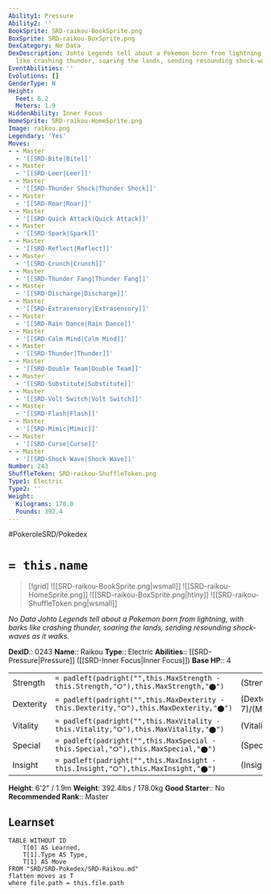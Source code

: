 ```yaml
---
Ability1: Pressure
Ability2: ''
BookSprite: SRD-raikou-BookSprite.png
BoxSprite: SRD-raikou-BoxSprite.png
DexCategory: No Data
DexDescription: Johto Legends tell about a Pokemon born from lightning, with barks
  like crashing thunder, soaring the lands, sending resounding shock-waves as it walks.
EventAbilities: ''
Evolutions: []
GenderType: N
Height:
  Feet: 6.2
  Meters: 1.9
HiddenAbility: Inner Focus
HomeSprite: SRD-raikou-HomeSprite.png
Image: raikou.png
Legendary: 'Yes'
Moves:
- - Master
  - '[[SRD-Bite|Bite]]'
- - Master
  - '[[SRD-Leer|Leer]]'
- - Master
  - '[[SRD-Thunder Shock|Thunder Shock]]'
- - Master
  - '[[SRD-Roar|Roar]]'
- - Master
  - '[[SRD-Quick Attack|Quick Attack]]'
- - Master
  - '[[SRD-Spark|Spark]]'
- - Master
  - '[[SRD-Reflect|Reflect]]'
- - Master
  - '[[SRD-Crunch|Crunch]]'
- - Master
  - '[[SRD-Thunder Fang|Thunder Fang]]'
- - Master
  - '[[SRD-Discharge|Discharge]]'
- - Master
  - '[[SRD-Extrasensory|Extrasensory]]'
- - Master
  - '[[SRD-Rain Dance|Rain Dance]]'
- - Master
  - '[[SRD-Calm Mind|Calm Mind]]'
- - Master
  - '[[SRD-Thunder|Thunder]]'
- - Master
  - '[[SRD-Double Team|Double Team]]'
- - Master
  - '[[SRD-Substitute|Substitute]]'
- - Master
  - '[[SRD-Volt Switch|Volt Switch]]'
- - Master
  - '[[SRD-Flash|Flash]]'
- - Master
  - '[[SRD-Mimic|Mimic]]'
- - Master
  - '[[SRD-Curse|Curse]]'
- - Master
  - '[[SRD-Shock Wave|Shock Wave]]'
Number: 243
ShuffleToken: SRD-raikou-ShuffleToken.png
Type1: Electric
Type2: ''
Weight:
  Kilograms: 178.0
  Pounds: 392.4
---
```


#PokeroleSRD/Pokedex

# `= this.name`

> [!grid]
> ![[SRD-raikou-BookSprite.png|wsmall]]
> ![[SRD-raikou-HomeSprite.png]]
> ![[SRD-raikou-BoxSprite.png|htiny]]
> ![[SRD-raikou-ShuffleToken.png|wsmall]]


*No Data*
*Johto Legends tell about a Pokemon born from lightning, with barks like crashing thunder, soaring the lands, sending resounding shock-waves as it walks.*

**DexID**:: 0243
**Name**:: Raikou
**Type**:: Electric
**Abilities**:: [[SRD-Pressure|Pressure]] ([[SRD-Inner Focus|Inner Focus]])
**Base HP**:: 4

|           |                                                                                        |                                          |
| --------- | -------------------------------------------------------------------------------------- | ---------------------------------------- |
| Strength  | `= padleft(padright("",this.MaxStrength - this.Strength,"⭘"),this.MaxStrength,"⬤")`    | (Strength::5)/(MaxStrength::5)   |
| Dexterity | `= padleft(padright("",this.MaxDexterity - this.Dexterity,"⭘"),this.MaxDexterity,"⬤")` | (Dexterity:: 7)/(MaxDexterity::7) |
| Vitality  | `= padleft(padright("",this.MaxVitality - this.Vitality,"⭘"),this.MaxVitality,"⬤")`    | (Vitality::5)/(MaxVitality::5)   |
| Special   | `= padleft(padright("",this.MaxSpecial - this.Special,"⭘"),this.MaxSpecial,"⬤")`       | (Special::6)/(MaxSpecial::6)     |
| Insight   | `= padleft(padright("",this.MaxInsight - this.Insight,"⭘"),this.MaxInsight,"⬤")`       | (Insight::6)/(MaxInsight::6)     |

**Height**: 6'2" / 1.9m
**Weight**: 392.4lbs / 178.0kg
**Good Starter**:: No
**Recommended Rank**:: Master

## Learnset

```dataview
TABLE WITHOUT ID
    T[0] AS Learned,
    T[1].Type AS Type,
    T[1] AS Move
FROM "SRD/SRD-Pokedex/SRD-Raikou.md"
flatten moves as T
where file.path = this.file.path
```
